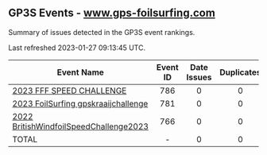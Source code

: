## GP3S Events - www.gps-foilsurfing.com

Summary of issues detected in the GP3S event rankings.

Last refreshed 2023-01-27 09:13:45 UTC.

| Event Name | Event ID | Date Issues | Duplicates | Ghosts | Missing | Incorrect | Actions |
| ---------- | :------: | :---------: | :--------: | :----: | :-----: | :-------: | :-----: |
| [2023 FFF SPEED CHALLENGE](786.md) | 786 | 0 | 0 | 0 | 0 | 0 | 0 |
| [2023 FoilSurfing gpskraaijchallenge](781.md) | 781 | 0 | 0 | 0 | 0 | 0 | 0 |
| [2022 BritishWindfoilSpeedChallenge2023](766.md) | 766 | 0 | 0 | 0 | 0 | 0 | 0 |
| TOTAL | - | 0 | 0 | 0 | 0 | 0 | 0 |
